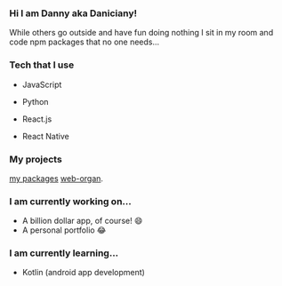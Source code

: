 ### Hi I am Danny aka Daniciany!

While others go outside and have fun doing nothing I sit in my room and code npm packages that no one needs... 

### Tech that I use
- JavaScript
- Python

- React.js
- React Native

### My projects
[my packages](https://www.npmjs.com/settings/danician/packages)
[web-organ](https://web-organ.netlify.app/).

### I am currently working on...
- A billion dollar app, of course! 😄
- A personal portfolio 😂


### I am currently learning...
- Kotlin (android app development)

<!--
**Daniciany/Daniciany** is a ✨ _special_ ✨ repository because its `README.md` (this file) appears on your GitHub profile.

Here are some ideas to get you started:

- 🔭 I’m currently working on ...
- 🌱 I’m currently learning ...
- 👯 I’m looking to collaborate on ...
- 🤔 I’m looking for help with ...
- 💬 Ask me about ...
- 📫 How to reach me: ...
- 😄 Pronouns: ...
- ⚡ Fun fact: ...
-->
